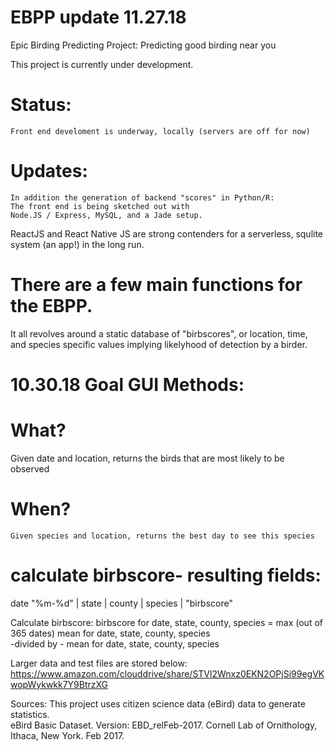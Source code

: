 
# EBPP update 11.27.18

Epic Birding Predicting Project: Predicting good birding near you

This project is currently under development.  

# Status:
   
    Front end develoment is underway, locally (servers are off for now)
   
    
# Updates:
    In addition the generation of backend "scores" in Python/R:
    The front end is being sketched out with 
    Node.JS / Express, MySQL, and a Jade setup. 
    
ReactJS and React Native JS are strong contenders for a serverless, squlite system (an app!) in the long run. 

# There are a few main functions for the EBPP.  

It all revolves around a static database of "birbscores", or location, time, and species specific values implying likelyhood of detection by a birder.  

# 10.30.18 Goal GUI Methods:

#  What?

   Given date and location, returns the birds that are most likely to be observed


# When?

    Given species and location, returns the best day to see this species

# calculate birbscore- resulting fields:
  date "%m-%d" | state | county | species | "birbscore"

  Calculate birbscore:
  birbscore for date, state, county, species =
  max (out of 365 dates) mean for date, state, county, species  
    -divided by -
  mean for date, state, county, species


Larger data and test files are stored below:
https://www.amazon.com/clouddrive/share/STVl2Wnxz0EKN2OPjSi99egVKwopWykwkk7Y9BtrzXG

Sources:
This project uses citizen science data (eBird) data to generate statistics.  
eBird Basic Dataset. Version: EBD_relFeb-2017. Cornell Lab of Ornithology, Ithaca, New York. Feb 2017.
